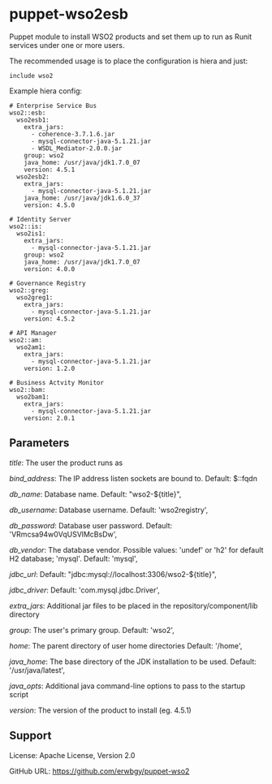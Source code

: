 # puppet-wso2esb

Puppet module to install WSO2 products and set them up to run as Runit services
under one or more users.

The recommended usage is to place the configuration is hiera and just:

    include wso2

Example hiera config:

    # Enterprise Service Bus
    wso2::esb:
      wso2esb1:
        extra_jars:
          - coherence-3.7.1.6.jar
          - mysql-connector-java-5.1.21.jar
          - WSDL_Mediator-2.0.0.jar
        group: wso2
        java_home: /usr/java/jdk1.7.0_07
        version: 4.5.1
      wso2esb2:
        extra_jars:
          - mysql-connector-java-5.1.21.jar
        java_home: /usr/java/jdk1.6.0_37
        version: 4.5.0
    
    # Identity Server
    wso2::is:
      wso2is1:
        extra_jars:
          - mysql-connector-java-5.1.21.jar
        group: wso2
        java_home: /usr/java/jdk1.7.0_07
        version: 4.0.0
    
    # Governance Registry
    wso2::greg:
      wso2greg1:
        extra_jars:
          - mysql-connector-java-5.1.21.jar
        version: 4.5.2
    
    # API Manager
    wso2::am:
      wso2am1:
        extra_jars:
          - mysql-connector-java-5.1.21.jar
        version: 1.2.0
    
    # Business Actvity Monitor
    wso2::bam:
      wso2bam1:
        extra_jars:
          - mysql-connector-java-5.1.21.jar
        version: 2.0.1

## Parameters


*title*: The user the product runs as

*bind_address*: The IP address listen sockets are bound to. Default: $::fqdn

*db_name*: Database name. Default: "wso2-${title}",

*db_username*: Database username. Default: 'wso2registry',

*db_password*: Database user password. Default: 'VRmcsa94w0VqUSVlMcBsDw',

*db_vendor*: The database vendor. Possible values: 'undef' or 'h2' for default H2 database; 'mysql'. Default: 'mysql',

*jdbc_url*: Default: "jdbc:mysql://localhost:3306/wso2-${title}",

*jdbc_driver*: Default: 'com.mysql.jdbc.Driver',

*extra_jars*: Additional jar files to be placed in the repository/component/lib directory

*group*: The user's primary group. Default: 'wso2',

*home*: The parent directory of user home directories Default: '/home',

*java_home*: The base directory of the JDK installation to be used. Default: '/usr/java/latest',

*java_opts*: Additional java command-line options to pass to the startup script

*version*: The version of the product to install (eg. 4.5.1)

## Support

License: Apache License, Version 2.0

GitHub URL: https://github.com/erwbgy/puppet-wso2
